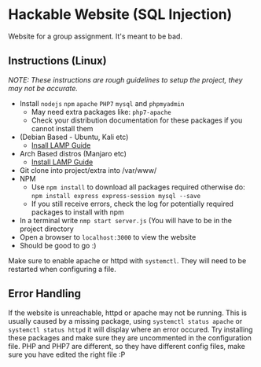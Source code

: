 # Hackable Website (SQL Injection)
Website for a group assignment. It's meant to be bad.

## Instructions (Linux)
*NOTE: These instructions are rough guidelines to setup the project, they may not be accurate.*
- Install `nodejs` `npm`  `apache` `PHP7` `mysql` and `phpmyadmin`
    - May need extra packages like: `php7-apache`
    - Check your distribution documentation for these packages if you cannot install them
- (Debian Based - Ubuntu, Kali etc)
    - [Insall LAMP Guide](https://www.digitalocean.com/community/tutorials/how-to-install-linux-apache-mysql-php-lamp-stack-ubuntu-18-04)
- Arch Based distros (Manjaro etc)
    - [Install LAMP Guide](https://www.linode.com/docs/guides/how-to-install-a-lamp-stack-on-arch-linux/)
- Git clone into project/extra into /var/www/
- NPM
    - Use `npm install` to download all packages required otherwise do: `npm install express express-session mysql --save`
    - If you still receive errors, check the log for potentially required packages to install with npm
- In a terminal write `nmp start server.js` (You will have to be in the project directory
- Open a browser to `localhost:3000` to view the website
- Should be good to go :)


Make sure to enable apache or httpd with `systemctl`. They will need to be restarted when configuring a file.

## Error Handling
If the website is unreachable, httpd or apache may not be running. This is usually caused by a missing package, using `systemctl status apache` or `systemctl status httpd` it will display where an error occured. Try installing these packages and make sure they are uncommented in the configuration file. PHP and PHP7 are different, so they have different config files, make sure you have edited the right file :P
